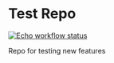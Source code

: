 # Test Repo

[![Echo workflow status](https://github.com/Nazarhanov/Test/workflows/Echo/badge.svg)](https://github.com/Nazarhanov/Test/actions)

Repo for testing new features
